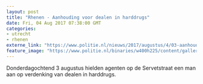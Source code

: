 ```yaml
---
layout: post
title: "Rhenen - Aanhouding voor dealen in harddrugs"
date: Fri, 04 Aug 2017 07:38:00 GMT
categories: 
- utrecht 
- rhenen 
externe_link: "https://www.politie.nl/nieuws/2017/augustus/4/03-aanhouding-voor-dealen-in-harddrugs.html"
feature_image: "https://www.politie.nl/binaries/w400h225/content/gallery/politie/stockfotos/algemeen/aanhouding-handboeien-3.jpg"
---
```


Donderdagochtend 3 augustus hielden agenten op de Servetstraat een man aan op verdenking van dealen in harddrugs.
